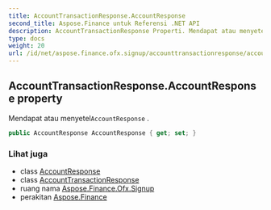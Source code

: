 ```yaml
---
title: AccountTransactionResponse.AccountResponse
second_title: Aspose.Finance untuk Referensi .NET API
description: AccountTransactionResponse Properti. Mendapat atau menyetelAccountResponse .
type: docs
weight: 20
url: /id/net/aspose.finance.ofx.signup/accounttransactionresponse/accountresponse/
---
```

## AccountTransactionResponse.AccountResponse property

Mendapat atau menyetel`AccountResponse` .

```csharp
public AccountResponse AccountResponse { get; set; }
```

### Lihat juga

* class [AccountResponse](../../accountresponse/)
* class [AccountTransactionResponse](../)
* ruang nama [Aspose.Finance.Ofx.Signup](../../accounttransactionresponse/)
* perakitan [Aspose.Finance](../../../)


